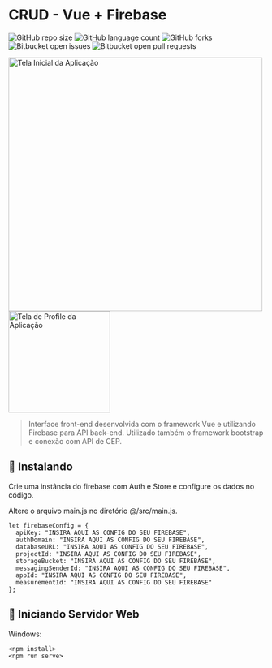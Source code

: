 # CRUD - Vue + Firebase

<!--- Esses são exemplos. Veja https://shields.io para outras pessoas ou para personalizar este conjunto de escudos. Você pode querer incluir dependências, status do projeto e informações de licença aqui --->

![GitHub repo size](https://img.shields.io/github/repo-size/pumba-dev/crud-vue-firebase?style=for-the-badge)
![GitHub language count](https://img.shields.io/github/languages/count/pumba-dev/crud-vue-firebase?style=for-the-badge)
![GitHub forks](https://img.shields.io/github/forks/pumba-dev/crud-vue-firebase?style=for-the-badge)
![Bitbucket open issues](https://img.shields.io/bitbucket/issues/pumba-dev/crud-vue-firebase?style=for-the-badge)
![Bitbucket open pull requests](https://img.shields.io/bitbucket/pr-raw/pumba-dev/crud-vue-firebase?style=for-the-badge)

<img width="500rem" src="https://media-exp1.licdn.com/dms/image/C4D22AQH4KjFdPAOB-g/feedshare-shrink_1280/0/1639762282305?e=1643241600&v=beta&t=WZLE8Cf6lrWpBFahPRFUvShOfZfuWr6J-jpqnwFs9Us" alt="Tela Inicial da Aplicação"> <img width="200rem" src="https://media-exp1.licdn.com/dms/image/C4D22AQE1pzHTdtGfoQ/feedshare-shrink_2048_1536/0/1639762282299?e=1643241600&v=beta&t=3EDCXW0tLPd7aLY8lrzwALfdfNKfRPCO2MwnM5pSShI" alt="Tela de Profile da Aplicação">

> Interface front-end desenvolvida com o framework Vue e utilizando Firebase para API back-end. Utilizado também o framework bootstrap e conexão com API de CEP.

## 🚀 Instalando <Firebase>

Crie uma instância do firebase com Auth e Store e configure os dados no código.

Altere o arquivo main.js no diretório @/src/main.js.
```
let firebaseConfig = {
  apiKey: "INSIRA AQUI AS CONFIG DO SEU FIREBASE",
  authDomain: "INSIRA AQUI AS CONFIG DO SEU FIREBASE",
  databaseURL: "INSIRA AQUI AS CONFIG DO SEU FIREBASE",
  projectId: "INSIRA AQUI AS CONFIG DO SEU FIREBASE",
  storageBucket: "INSIRA AQUI AS CONFIG DO SEU FIREBASE",
  messagingSenderId: "INSIRA AQUI AS CONFIG DO SEU FIREBASE",
  appId: "INSIRA AQUI AS CONFIG DO SEU FIREBASE",
  measurementId: "INSIRA AQUI AS CONFIG DO SEU FIREBASE"
};
```
## 🚀 Iniciando Servidor Web
  
Windows:
```
<npm install>
<npm run serve>
```
